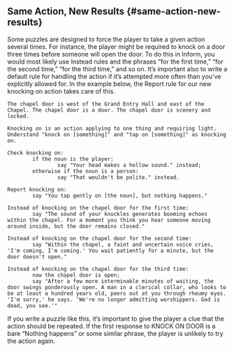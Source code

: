 ## Same Action, New Results {#same-action-new-results}

Some puzzles are designed to force the player to take a given action several times. For instance, the player might be required to knock on a door three times before someone will open the door. To do this in Inform, you would most likely use Instead rules and the phrases “for the first time,” “for the second time,” “for the third time,” and so on. It’s important also to write a default rule for handling the action if it’s attempted more often than you’ve explicitly allowed for. In the example below, the Report rule for our new knocking on action takes care of this.

```inform7
The chapel door is west of the Grand Entry Hall and east of the Chapel. The chapel door is a door. The chapel door is scenery and locked.

Knocking on is an action applying to one thing and requiring light. Understand "knock on [something]" and "tap on [something]" as knocking on.

Check knocking on:
        if the noun is the player:
                say "Your head makes a hollow sound." instead;
        otherwise if the noun is a person:
                say "That wouldn't be polite." instead.

Report knocking on:
        say "You tap gently on [the noun], but nothing happens."

Instead of knocking on the chapel door for the first time:
        say "The sound of your knuckles generates booming echoes within the chapel. For a moment you think you hear someone moving around inside, but the door remains closed."

Instead of knocking on the chapel door for the second time:
        say "Within the chapel, a faint and uncertain voice cries, 'I'm coming, I'm coming.' You wait patiently for a minute, but the door doesn't open."

Instead of knocking on the chapel door for the third time:
        now the chapel door is open;
        say "After a few more interminable minutes of waiting, the door swings ponderously open. A man in a clerical collar, who looks to be at least a hundred years old, peers out at you through rheumy eyes. 'I'm sorry,' he says. 'We're no longer admitting worshippers. God is dead, you see.'"
```

If you write a puzzle like this, it’s important to give the player a clue that the action should be repeated. If the first response to KNOCK ON DOOR is a bare “Nothing happens” or some similar phrase, the player is unlikely to try the action again.
